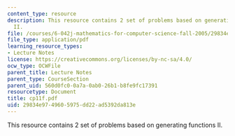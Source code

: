 ```yaml
---
content_type: resource
description: This resource contains 2 set of problems based on generating functions
  II.
file: /courses/6-042j-mathematics-for-computer-science-fall-2005/29834e9749605975dd22ad5392da813e_cp11f.pdf
file_type: application/pdf
learning_resource_types:
- Lecture Notes
license: https://creativecommons.org/licenses/by-nc-sa/4.0/
ocw_type: OCWFile
parent_title: Lecture Notes
parent_type: CourseSection
parent_uid: 560d0fc0-0a7a-0ab0-26b1-b8fe9fc17391
resourcetype: Document
title: cp11f.pdf
uid: 29834e97-4960-5975-dd22-ad5392da813e
---
```

This resource contains 2 set of problems based on generating functions II.